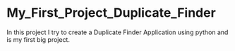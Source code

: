 # My_First_Project_Duplicate_Finder
In this project I try to create a Duplicate Finder Application using python and is my first big project.
